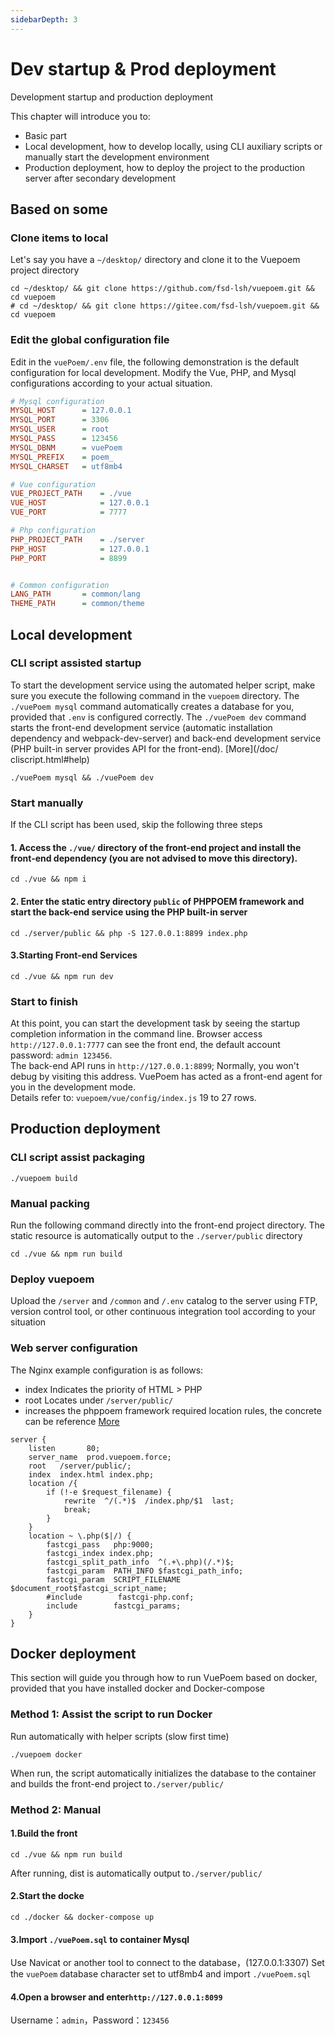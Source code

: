 ```yaml
---
sidebarDepth: 3
---
```

# Dev startup & Prod deployment
Development startup and production deployment

This chapter will introduce you to:
- Basic part
- Local development, how to develop locally, using CLI auxiliary scripts or manually start the development environment
- Production deployment, how to deploy the project to the production server after secondary development

## Based on some

### Clone items to local
Let's say you have a `~/desktop/` directory and clone it to the Vuepoem project directory
```shell
cd ~/desktop/ && git clone https://github.com/fsd-lsh/vuepoem.git && cd vuepoem
# cd ~/desktop/ && git clone https://gitee.com/fsd-lsh/vuepoem.git && cd vuepoem
```
### Edit the global configuration file
Edit in the `vuePoem/.env` file, the following demonstration is the default configuration for local development. Modify the Vue, PHP, and Mysql configurations according to your actual situation.
```ini
# Mysql configuration
MYSQL_HOST      = 127.0.0.1
MYSQL_PORT      = 3306
MYSQL_USER      = root
MYSQL_PASS      = 123456
MYSQL_DBNM      = vuePoem
MYSQL_PREFIX    = poem_
MYSQL_CHARSET   = utf8mb4

# Vue configuration
VUE_PROJECT_PATH    = ./vue
VUE_HOST            = 127.0.0.1
VUE_PORT            = 7777

# Php configuration
PHP_PROJECT_PATH    = ./server
PHP_HOST            = 127.0.0.1
PHP_PORT            = 8899


# Common configuration
LANG_PATH       = common/lang
THEME_PATH      = common/theme
```

## Local development

### CLI script assisted startup
To start the development service using the automated helper script, make sure you execute the following command in the `vuepoem` directory. The `./vuePoem mysql` command automatically creates a database for you, provided that `.env` is configured correctly. The `./vuePoem dev` command starts the front-end development service (automatic installation dependency and webpack-dev-server) and back-end development service (PHP built-in server provides API for the front-end). [More](/doc/ cliscript.html#help)
```shell
./vuePoem mysql && ./vuePoem dev
```

### Start manually
If the CLI script has been used, skip the following three steps

#### 1. Access the `./vue/` directory of the front-end project and install the front-end dependency (you are not advised to move this directory).
```shell
cd ./vue && npm i
```
#### 2. Enter the static entry directory `public` of PHPPOEM framework and start the back-end service using the PHP built-in server
```shell
cd ./server/public && php -S 127.0.0.1:8899 index.php
```

#### 3.Starting Front-end Services
```shell
cd ./vue && npm run dev
```

### Start to finish
At this point, you can start the development task by seeing the startup completion information in the command line. Browser access `http://127.0.0.1:7777` can see the front end, the default account password: `admin 123456`.  
The back-end API runs in `http://127.0.0.1:8899`; Normally, you won't debug by visiting this address. VuePoem has acted as a front-end agent for you in the development mode.  
Details refer to: `vuepoem/vue/config/index.js` 19 to 27 rows.

## Production deployment

### CLI script assist packaging
```shell
./vuepoem build
```

### Manual packing
Run the following command directly into the front-end project directory. The static resource is automatically output to the `./server/public` directory
```shell
cd ./vue && npm run build
```

### Deploy vuepoem
Upload the `/server` and `/common` and `/.env` catalog to the server using FTP, version control tool, or other continuous integration tool according to your situation

### Web server configuration
The Nginx example configuration is as follows:
- index Indicates the priority of HTML > PHP
- root Locates under `/server/public/`
- increases the phppoem framework required location rules, the concrete can be reference [More](https://phppoem.com/docs/3.html)
```Nginx
server {
    listen       80;
    server_name  prod.vuepoem.force;
    root   /server/public/;
    index  index.html index.php;
    location /{
        if (!-e $request_filename) {
            rewrite  ^/(.*)$  /index.php/$1  last;
            break;
        }   
    } 
    location ~ \.php($|/) {
        fastcgi_pass   php:9000;
        fastcgi_index index.php;
        fastcgi_split_path_info  ^(.+\.php)(/.*)$;
        fastcgi_param  PATH_INFO $fastcgi_path_info;
        fastcgi_param  SCRIPT_FILENAME    $document_root$fastcgi_script_name;
        #include        fastcgi-php.conf;
        include        fastcgi_params;
    }
}

```

## Docker deployment
This section will guide you through how to run VuePoem based on docker, provided that you have installed docker and Docker-compose

### Method 1: Assist the script to run Docker
Run automatically with helper scripts (slow first time)
```shell
./vuepoem docker
```
When run, the script automatically initializes the database to the container and builds the front-end project to`./server/public/`

### Method 2: Manual

#### 1.Build the front
```shell
cd ./vue && npm run build
```
After running, dist is automatically output to`./server/public/`

#### 2.Start the docke
```shell
cd ./docker && docker-compose up
```

#### 3.Import `./vuePoem.sql` to container Mysql
Use Navicat or another tool to connect to the database，(127.0.0.1:3307)
Set the `vuePoem` database character set to utf8mb4 and import `./vuePoem.sql`

#### 4.Open a browser and enter`http://127.0.0.1:8099`
Username：`admin`，Password：`123456`
